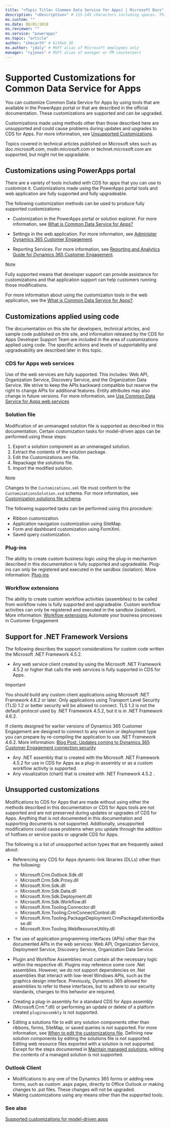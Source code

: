 ```yaml
---
title: "<Topic Title> (Common Data Service for Apps) | Microsoft Docs" # Intent and product brand in a unique string of 43-59 chars including spaces
description: "<Description>" # 115-145 characters including spaces. This abstract displays in the search result.
ms.custom: ""
ms.date: 08/01/2018
ms.reviewer: ""
ms.service: "powerapps"
ms.topic: "article"
author: "shmcarth" # GitHub ID
ms.author: "jdaly" # MSFT alias of Microsoft employees only
manager: "ryjones" # MSFT alias of manager or PM counterpart
---
```


<!-- This is the portion of the old topic that applies to CDS
https://docs.microsoft.com/en-us/dynamics365/customer-engagement/developer/supported-extensions
 -->


# Supported Customizations for Common Data Service for Apps

You can customize Common Data Service for Apps by using tools that are available in the PowerApps portal or that are described in the official documentation. These customizations are supported and can be upgraded.

Customizations made using methods other than those described here are unsupported and could cause problems during updates and upgrades to CDS for Apps. For more information, see [Unsupported Customizations](#unsupported-customizations).

Topics covered in technical articles published on Microsoft sites such as doc.microsoft.com, msdn.microsoft.com or technet.microsoft.com are supported, but might not be upgradable.


## Customizations using PowerApps portal

There are a variety of tools included with CDS for apps that you can use to customize it. Customizations made using the PowerApps portal tools and web application are fully supported and fully upgradeable.

The following customization methods can be used to produce fully supported customizations:

- Customization in the PowerApps portal or solution explorer. For more information, see [What is Common Data Service for Apps?](../../maker/common-data-service/data-platform-intro.md)

- Settings in the web application. For more information, see [Administer Dynamics 365 Customer Engagement](/dynamics365/customer-engagement/admin/admin-guide).

- Reporting Services. For more information, see [Reporting and Analytics Guide for Dynamics 365 Customer Engagement](/dynamics365/customer-engagement/analytics/reporting-analytics-with-dynamics-365).

> [!NOTE]
> Fully supported means that developer support can provide assistance for customizations and that application support can help customers running those modifications.

For more information about using the customization tools in the web application, see the [What is Common Data Service for Apps?](../../maker/common-data-service/data-platform-intro.md).


## Customizations applied using code

The documentation on this site for developers, technical articles, and sample code published on this site, and information released by the CDS for Apps Developer Support Team are included in the area of customizations applied using code. The specific actions and levels of supportability and upgradeability are described later in this topic.

### CDS for Apps web services

Use of the web services are fully supported. This includes: Web API, Organization Service, Discovery Service, and the Organization Data Service. We strive to keep the APIs backward compatible but reserve the right to change APIs for additional features. Entity attributes may also change in future versions. For more information, see [Use Common Data Service for Apps web services](use-web-services.md)

### Solution file

Modification of an unmanaged solution file is supported as described in this documentation. Certain customization tasks for model-driven apps can be performed using these steps:

1. Export a solution component as an unmanaged solution.
2. Extract the contents of the solution package.
3. Edit the Customizations.xml file.
4. Repackage the solutions file.
5. Import the modified solution.

> [!NOTE]
> Changes to the `Customizations.xml` file must conform to the `CustomizationsSolution.xsd` schema. For more information, see [Customization solutions file schema](customization-solutions-file-schema.md).

The following supported tasks can be performed using this procedure:

- Ribbon customization.
- Application navigation customization using SiteMap.
- Form and dashboard customization using FormXml.
- Saved query customization.

### Plug-ins

The ability to create custom business logic using the plug-in mechanism described in this documentation is fully supported and upgradeable. Plug-ins can only be registered and executed in the sandbox (isolation). More information: [Plug-ins](plug-ins.md)

### Workflow extensions

The ability to create custom workflow activities (assemblies) to be called from workflow rules is fully supported and upgradeable. Custom workflow activities can only be registered and executed in the sandbox (isolation). More information: [Workflow extensions](workflow-extensions.md) Automate your business processes in Customer Engagement

## Support for .NET Framework Versions

The following describes the support considerations for custom code written the Microsoft .NET Framework 4.5.2.

- Any web service client created by using the Microsoft .NET Framework 4.5.2 or higher that calls the web services is fully supported in CDS for Apps.

> [!IMPORTANT]
> You should build any custom client applications using Microsoft .NET Framework 4.6.2 or later. Only applications using Transport Level Security (TLS) 1.2 or better security will be allowed to connect. TLS 1.2 is not the default protocol used by .NET Framework 4.5.2, but it is in .NET Framework 4.6.2.
> 
> If clients designed for earlier versions of  Dynamics 365 Customer Engagement are designed to connect to any version or deployment type you can prepare by re-compiling the application to use .NET Framework 4.6.2. More information: [Blog Post: Updates coming to Dynamics 365 Customer Engagement connection security](https://blogs.msdn.microsoft.com/crm/2017/09/28/updates-coming-to-dynamics-365-customer-engagement-connection-security/)

- Any .NET assembly that is created with the Microsoft .NET Framework 4.5.2 for use in CDS for Apps as a plug-in assembly or as a custom workflow activity is supported.
- Any visualization (chart) that is created with .NET Framework 4.5.2 .

## Unsupported customizations

Modifications to CDS for Apps that are made without using either the methods described in this documentation or CDS for Apps tools are not supported and are not preserved during updates or upgrades of CDS for Apps. Anything that is not documented in this documentation and supporting documents is not supported. Additionally, unsupported modifications could cause problems when you update through the addition of hotfixes or service packs or upgrade CDS for Apps. 

The following is a list of unsupported action types that are frequently asked about:

- Referencing any CDS for Apps dynamic-link libraries (DLLs) other than the following:

    - Microsoft.Crm.Outlook.Sdk.dll
    - Microsoft.Crm.Sdk.Proxy.dll
    - Microsoft.Xrm.Sdk.dll
    - Microsoft.Xrm.Sdk.Data.dll
    - Microsoft.Xrm.Sdk.Deployment.dll
    - Microsoft.Xrm.Sdk.Workflow.dll
    - Microsoft.Xrm.Tooling.Connector.dll
    - Microsoft.Xrm.Tooling.CrmConnectControl.dll
    - Microsoft.Xrm.Tooling.PackageDeployment.CrmPackageExtentionBase.dll
    - Microsoft.Xrm.Tooling.WebResourceUtility.dll

- The use of application programming interfaces (APIs) other than the documented APIs in the web services: Web API, Organization Service, Deployment Service, Discovery Service, Organization Data Service.

- Plugin and Workflow Assemblies must contain all the necessary logic within the respective dll. Plugins may reference some core .Net assemblies. However, we do not support dependencies on .Net assemblies that interact with low-level Windows APIs, such as the graphics design interface. Previously, Dynamics 365 allowed for assemblies to refer to these interfaces, but to adhere to our security standards, changes to this behavior are required.

- Creating a plug-in assembly for a standard CDS for Apps assembly (Microsoft.Crm.*.dll) or performing an update or delete of a platform created `pluginassembly` is not supported.

- Editing a solutions file to edit any solution components other than ribbons, forms, SiteMap, or saved queries is not supported. For more information, see [When to edit the customizations file](when-edit-customization-file.md). Defining new solution components by editing the solutions file is not supported. Editing web resource files exported with a solution is not supported. Except for the steps documented in [Maintain managed solutions](maintain-managed-solutions.md), editing the contents of a managed solution is not supported.

### Outlook Client
- Modifications to any one of the Dynamics 365 forms or adding new forms, such as custom .aspx pages, directly to Office Outlook or making changes to .pst files. These changes will not be upgraded.
- Making customizations using any means other than the supported tools.

### See also

[Supported customizations for model-driven apps](../model-driven-apps/supported-customizations.md)




